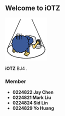 ## Welcome to iOTZ  ##
![iOTZ](https://raw.githubusercontent.com/Mark-zg/iOTZ/master/icon.png)

**iOTZ** BJ4 .

### Member ###
- **0224822 Jay Chen**
- **0224821 Mark Liu**
- **0224824 Sid Lin**
- **0224829 Yo Huang**

